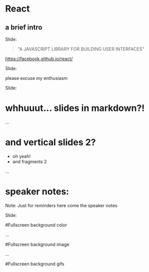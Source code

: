 # React
## a brief intro

Slide:
> "A JAVASCRIPT LIBRARY FOR BUILDING USER INTERFACES"

https://facebook.github.io/react/

Slide:
<!-- .slide: data-background="./img/react-icons.svg" data-background-size="60%"-->
please excuse my enthusiasm

Slide:
# whhuuut... slides in markdown?!

...
# and vertical slides 2?
- oh yeah! <!-- .element: class="fragment" data-fragment-index="1" -->
- and fragments 2 <!-- .element: class="fragment" data-fragment-index="2" -->

...
# speaker notes:
Note:
Just for reminders here come the speaker notes


Slide:
<!-- .slide: data-background="#f06" -->
#Fullscreen background color

...
<!-- .slide: data-background="./img/maxresdefault.jpg" -->
#Fullscreen background image

...
<!-- .slide: data-background="./gifs/itsTrue.gif" -->
#Fullscreen background gifs
